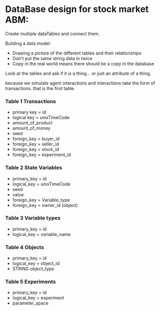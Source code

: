 # DataBase design for stock market ABM:

Create multiple dataTables and connect them. 

Building a data model:
* Drawing a picture of the different tables and their relationships 
* Don't put the same string data in twice
* Copy in the real world means there should be a copy in the database

Look at the tables and ask if it is a thing... or just an attribute of a thing. 

because we simulate agent interactions and interactions take the form of transactions. that is the first
table. 


### Table 1 Transactions
* primary key = id
* logical key = unixTimeCode
* amount_of_product
* amount_of_money
* seed
* foreign_key = buyer_id
* foreign_key = seller_id 
* foreign_key = stock_id
* foreign_key = experiment_id

### Table 2 State Variables
* primary_key = id
* logical_key = unixTimeCode
* seed
* value
* foreign_key = Variable_type 
* foreign_key = owner_id (object)

### Table 3 Variable types
* primary_key = id
* logical_key = variable_name

### Table 4 Objects
* primary_key = id
* logical_key = object_id
* STRING object_type 

### Table 5 Experiments
* primary_key = id
* logical_key = experiment
* parameter_space

